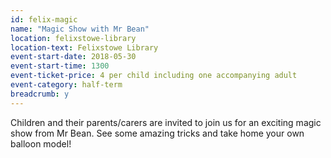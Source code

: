 ```yaml
---
id: felix-magic
name: "Magic Show with Mr Bean"
location: felixstowe-library
location-text: Felixstowe Library
event-start-date: 2018-05-30
event-start-time: 1300
event-ticket-price: 4 per child including one accompanying adult
event-category: half-term
breadcrumb: y
---
```


Children and their parents/carers are invited to join us for an exciting magic show from Mr Bean. See some amazing tricks and take home your own balloon model!
